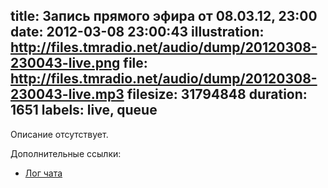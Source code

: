 title: Запись прямого эфира от 08.03.12, 23:00
date: 2012-03-08 23:00:43
illustration: http://files.tmradio.net/audio/dump/20120308-230043-live.png
file: http://files.tmradio.net/audio/dump/20120308-230043-live.mp3
filesize: 31794848
duration: 1651
labels: live, queue
---
Описание отсутствует.

Дополнительные ссылки:

- [Лог чата](http://files.tmradio.net/audio/dump/20120308-230043-live.log)
